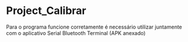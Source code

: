 # Project_Calibrar

Para o programa funcione corretamente é necessário utilizar juntamente com o aplicativo Serial Bluetooth Terminal (APK anexado)
